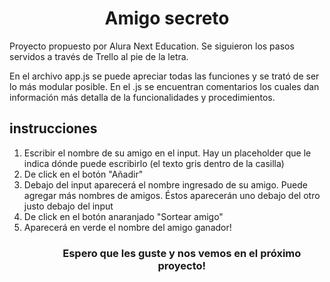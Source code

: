 <h1 align="center"> Amigo secreto </h1>

<div>
  <p>Proyecto propuesto por Alura Next Education. Se siguieron los pasos servidos a través de Trello al pie de la letra.</p>
  <p>En el archivo app.js se puede apreciar todas las funciones y se trató de ser lo más modular posible. En el .js se encuentran comentarios los cuales dan información más detalla de la funcionalidades y procedimientos.</p>
</div>
<div>
  <h2>instrucciones</h2>
  <ol>
    <li>Escribir el nombre de su amigo en el input. Hay un placeholder que le indica dónde puede escribirlo (el texto gris dentro de la casilla)</li>
    <li>De click en el botón "Añadir"</li>
    <li>Debajo del input aparecerá el nombre ingresado de su amigo. Puede agregar más nombres de amigos. Éstos aparecerán uno debajo del otro justo debajo del input</li>
    <li>De click en el botón anaranjado "Sortear amigo"</li>
    <li>Aparecerá en verde el nombre del amigo ganador!</li>
  <ol>
  <h3 align="center">Espero que les guste y nos vemos en el próximo proyecto!</h3>
</div>

